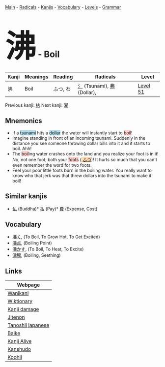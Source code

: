 <style> bigfont {font-size: 100px}</style>
[Main](../README.md) -
[Radicals](../radicals.md) -
[Kanjis](../kanjis.md) -
[Vocabulary](../vocabulary.md) -
[Levels](../levels.md) -
[Grammar](../grammar.md)
# <bigfont> 沸</bigfont> - Boil 

| Kanji | Meanings | Reading | Radicals | Level |
| --- | --- | --- | --- | --- |
| 沸 | Boil | ふつ, わ | [氵](../radicals/氵.md) (Tsunami), [弗](../radicals/弗.md) (Dollar),  | [Level 51](../levels/wk_level51.md) |

Previous kanji: [枯](枯.md) Next kanji: [濯](濯.md) 

## Mnemonics
 * If a <span style="background-color:#ADD8E6"> tsunami</span> hits a <span style="background-color:#ADD8E6"> dollar</span> the water will instantly start to <span style="background-color:#ffcccb"> boil</span>!
* Imagine standing in front of an incoming tsunami. Suddenly in the distance you see someone throwing dollar bills into it and it starts to boil. Ahh!
* The <span style="background-color:#ffcccb"> boil</span>ing water crashes onto the land and you realize your foot is in it! No, not one foot, both your <span style="background-color:#ffcccb"> foots</span> (<span style="background-color:#fed8b1"> [ふつ](https://jisho.org/search/ふつ)</span>)! It hurts so much that you can't even remember the word for two foots.
* Feel your poor little foots burn in the boiling water. You really want to know who that jerk was that threw dollars into the tsunami to make it boil!


## Similar kanjis
 * [仏](仏.md) (Buddha)* [払](払.md) (Pay)* [費](費.md) (Expense, Cost)


## Vocabulary
 * [沸く](../vocabulary/沸.md), (To Boil, To Grow Hot, To Get Excited)
* [沸点](../vocabulary/沸.md), (Boiling Point)
* [沸かす](../vocabulary/沸.md), (To Boil, To Heat, To Excite)
* [沸騰](../vocabulary/沸.md), (Boiling, Seething)



## Links 

| Webpage |
| --- |
| [Wanikani          ](https://www.wanikani.com/kanji/沸) |
| [Wiktionary        ](https://en.wiktionary.org/wiki/沸) |
| [Kanji damage      ](http://www.kanjidamage.com/kanji/search?utf8=✓&q=沸) |
| [Jitenon           ](https://jitenon.com/kanji/沸) |
| [Tanoshii japanese ](https://www.tanoshiijapanese.com/dictionary/kanji.cfm?k=沸) |
| [Baike             ](https://baike.baidu.com/item/沸) |
| [Kanji Alive       ](https://app.kanjialive.com/沸) |
| [Kanshudo          ](https://www.kanshudo.com/searchmn?q=沸) |
| [Koohii            ](https://kanji.koohii.com/study/kanji/沸) |
